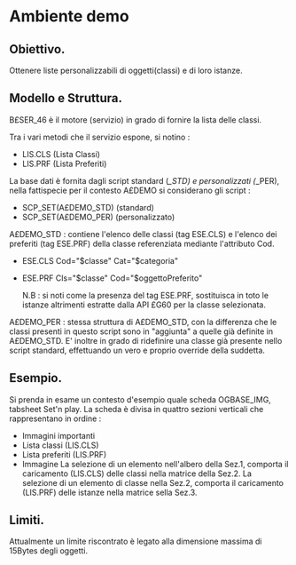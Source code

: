 # Ambiente demo

## Obiettivo.
Ottenere liste personalizzabili di oggetti(classi) e di loro istanze.



## Modello e Struttura.
B£SER_46 è il motore (servizio) in grado di fornire la lista delle classi.

Tra i vari metodi che il servizio espone, si notino : 
  * LIS.CLS (Lista Classi)
  * LIS.PRF (Lista Preferiti)

La base dati è fornita dagli script standard (*_STD) e personalizzati (*_PER), nella fattispecie per il contesto A£DEMO si considerano gli script : 
  * SCP_SET(A£DEMO_STD) (standard)
  * SCP_SET(A£DEMO_PER) (personalizzato)

A£DEMO_STD :  contiene l'elenco delle classi (tag ESE.CLS) e l'elenco dei preferiti (tag ESE.PRF) della
 classe referenziata mediante l'attributo Cod.

  * ESE.CLS Cod="$classe" Cat="$categoria"
  * ESE.PRF Cls="$classe" Cod="$oggettoPreferito"

    N.B :  si noti come la presenza del tag ESE.PRF, sostituisca in toto le istanze altrimenti estratte dalla API £G60 per la classe selezionata.

A£DEMO_PER :  stessa struttura di A£DEMO_STD, con la differenza che le classi presenti in questo script sono in "aggiunta"
a quelle già definite in A£DEMO_STD.
E' inoltre in grado di ridefinire una classe già presente nello script standard, effettuando un vero e proprio override della suddetta.



## Esempio.
Si prenda in esame un contesto d'esempio quale scheda OGBASE_IMG, tabsheet Set'n play. La scheda è divisa in quattro sezioni verticali che
rappresentano in ordine : 
* Immagini importanti
* Lista classi (LIS.CLS)
* Lista preferiti (LIS.PRF)
* Immagine
La selezione di un elemento nell'albero della Sez.1, comporta il caricamento (LIS.CLS) delle classi nella matrice della Sez.2.
La selezione di un elemento di classe nella Sez.2, comporta il caricamento (LIS.PRF) delle istanze nella matrice sella Sez.3.



## Limiti.
Attualmente un limite riscontrato è legato alla dimensione massima di 15Bytes degli oggetti.

